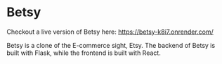 # Betsy

Checkout a live version of Betsy here: https://betsy-k8i7.onrender.com/

Betsy is a clone of the E-commerce sight, Etsy. The backend of Betsy is built with Flask, while the frontend is built with React.
